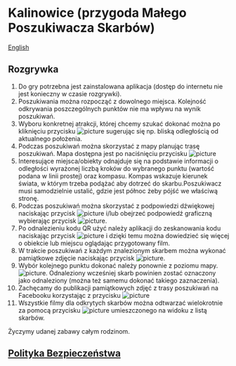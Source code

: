 # Kalinowice (przygoda Małego Poszukiwacza Skarbów)

[English](README_en.md)

## Rozgrywka

1. Do gry potrzebna jest zainstalowana aplikacja (dostęp do internetu nie jest konieczny w czasie rozgrywki).
2. Poszukiwania można rozpocząć z dowolnego miejsca. Kolejność odkrywania poszczególnych punktów nie ma wpływu na wynik poszukiwań.
3. Wyboru konkretnej atrakcji, której chcemy szukać dokonać można po kliknięciu przycisku
   ![picture](../img/change_chest.png) sugerując się np. bliską odległością od aktualnego położenia.
5. Podczas poszukiwań można skorzystać z mapy planując trasę poszukiwań. Mapa dostępna jest po naciśnięciu przycisku
   ![picture](../img/map.png)
6. Interesujące miejsca/obiekty odnajduje się na podstawie informacji o odległości wyrażonej liczbą kroków do wybranego punktu (wartość podana w linii prostej) oraz kompasu.
   Kompas wskazuje kierunek świata, w którym trzeba podążać aby dotrzeć do skarbu.Poszukiwacz musi samodzielnie ustalić, gdzie jest północ żeby pójść we właściwą stronę.
7. Podczas poszukiwań można skorzystać z podpowiedzi dźwiękowej naciskając przycisk
   ![picture](../img/megaphone.png) i/lub obejrzeć podpowiedź graficzną wybierając przycisk
   ![picture](../img/show_photo.png).
8. Po odnalezieniu kodu QR użyć należy aplikacji do zeskanowania kodu naciskając przycisk
   ![picture](../img/chest.png) i dzięki temu można dowiedzieć się więcej o obiekcie lub miejscu oglądając przygotowany film.
9. W trakcie poszukiwań z każdym znalezionym skarbem można wykonać pamiątkowe zdjęcie naciskając przycisk
   ![picture](../img/camera_do_photo.png).
10. Wybór kolejnego punktu dokonać należy ponownie z poziomu mapy.![picture](../img/change_chest.png).
    Odnaleziony wcześniej skarb powinien zostać oznaczony jako odnaleziony (można też samemu dokonać takiego zaznaczenia).
12. Zachęcamy do publikacji pamiątkowych zdjęć z trasy poszukiwań na Facebooku korzystając z przycisku
    ![picture](../img/facebook.png)
13. Wszystkie filmy dla odkrytych skarbów można odtwarzać wielokrotnie za pomocą przycisku
    ![picture](../img/movie.png) umieszczonego na widoku z listą skarbów.
    

Życzymy udanej zabawy całym rodzinom.
   

## [Polityka Bezpieczeństwa](https://p-kalinowice-little-treasure-hunter.netlify.app/)
